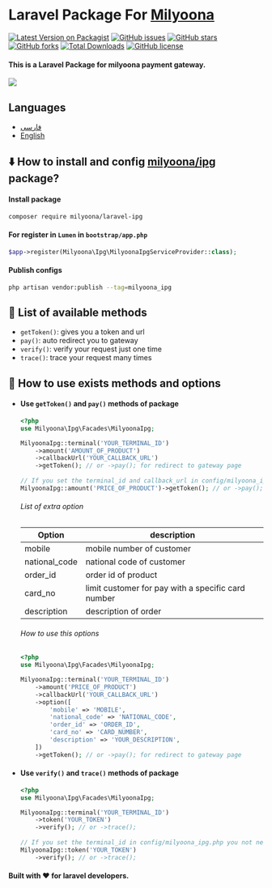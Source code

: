 # Laravel Package For [Milyoona](https://www.milyoona.com/)
[![Latest Version on Packagist](https://img.shields.io/packagist/v/milyoona/laravel-ipg.svg?style=flat-square)](https://packagist.org/packages/milyoona/laravel-ipg)
[![GitHub issues](https://img.shields.io/github/issues/milyoona/laravel-ipg?style=flat-square)](https://github.com/milyoona/laravel-ipg/issues)
[![GitHub stars](https://img.shields.io/github/stars/milyoona/laravel-ipg?style=flat-square)](https://github.com/milyoona/laravel-ipg/stargazers)
[![GitHub forks](https://img.shields.io/github/forks/milyoona/laravel-ipg?style=flat-square)](https://github.com/milyoona/laravel-ipg/network)
[![Total Downloads](https://img.shields.io/packagist/dt/milyoona/laravel-ipg.svg?style=flat-square)](https://packagist.org/packages/milyoona/laravel-ipg)
[![GitHub license](https://img.shields.io/github/license/milyoona/laravel-ipg?style=flat-square)](https://github.com/milyoona/laravel-ipg/blob/master/LICENSE)

#### This is a Laravel Package for milyoona payment gateway.
<p><img src="https://s19.picofile.com/file/8437672584/laravel_ipg.png?raw=true"></p>

## Languages
- [فارسی](https://github.com/milyoona/laravel-ipg/blob/main/README_PERSIAN.md)
- [English](https://github.com/milyoona/laravel-ipg/blob/main/README.md)

## <g-emoji class="g-emoji" alias="arrow_down" fallback-src="https://github.githubassets.com/images/icons/emoji/unicode/2b07.png">⬇️</g-emoji> How to install and config [milyoona/ipg](https://github.com/milyoona/ipg) package?

#### Install package
```bash
composer require milyoona/laravel-ipg
```

#### For register in <code>Lumen</code> in <code>bootstrap/app.php</code>
```php
$app->register(Milyoona\Ipg\MilyoonaIpgServiceProvider::class);
```

#### Publish configs

```bash
php artisan vendor:publish --tag=milyoona_ipg
```

## <g-emoji class="g-emoji" alias="gem" fallback-src="https://github.githubassets.com/images/icons/emoji/unicode/1f48e.png">💎</g-emoji> List of available methods
- <code>getToken()</code>: gives you a token and url
- <code>pay()</code>: auto redirect you to gateway
- <code>verify()</code>: verify your request just one time
- <code>trace()</code>: trace your request many times

## <g-emoji class="g-emoji" alias="book" fallback-src="https://github.githubassets.com/images/icons/emoji/unicode/1f4d6.png">📖</g-emoji> How to use exists methods and options

- #### Use <code>getToken()</code> and <code>pay()</code> methods of package
    ```php
    <?php
    use Milyoona\Ipg\Facades\MilyoonaIpg;
    
    MilyoonaIpg::terminal('YOUR_TERMINAL_ID')
        ->amount('AMOUNT_OF_PRODUCT')
        ->callbackUrl('YOUR_CALLBACK_URL')
        ->getToken(); // or ->pay(); for redirect to gateway page
            
    // If you set the terminal_id and callback_url in config/milyoona_ipg.php you not need to fill this methods.
    MilyoonaIpg::amount('PRICE_OF_PRODUCT')->getToken(); // or ->pay(); for redirect to gateway page
    ```
    ###### List of extra option
    | Option  | description |
    | ------------- | ------------- |
    | mobile  | mobile number of customer  |
    | national_code  | national code of customer  |
    | order_id  | order id of product  |
    | card_no  | limit customer for pay with a specific card number|
    | description  | description of order  |
    
    ###### How to use this options
    ```php
    <?php
    use Milyoona\Ipg\Facades\MilyoonaIpg;
    
    MilyoonaIpg::terminal('YOUR_TERMINAL_ID')
        ->amount('PRICE_OF_PRODUCT')
        ->callbackUrl('YOUR_CALLBACK_URL')
        ->option([
            'mobile' => 'MOBILE',
            'national_code' => 'NATIONAL_CODE',
            'order_id' => 'ORDER_ID',
            'card_no' => 'CARD_NUMBER',
            'description' => 'YOUR_DESCRIPTION',
        ])
        ->getToken(); // or ->pay(); for redirect to gateway page
    ```

- #### Use <code>verify()</code> and <code>trace()</code> methods of package
    ```php
    <?php
    use Milyoona\Ipg\Facades\MilyoonaIpg;
    
    MilyoonaIpg::terminal('YOUR_TERMINAL_ID')
        ->token('YOUR_TOKEN')
        ->verify(); // or ->trace();
        
    // If you set the terminal_id in config/milyoona_ipg.php you not need to fill this method.
    MilyoonaIpg::token('YOUR_TOKEN')
        ->verify(); // or ->trace();
    ```
  
#### Built with :heart: for laravel developers.